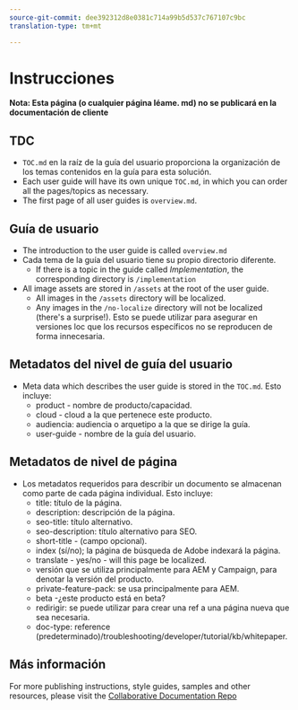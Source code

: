```yaml
---
source-git-commit: dee392312d8e0381c714a99b5d537c767107c9bc
translation-type: tm+mt

---
```

# Instrucciones

**Nota: Esta página (o cualquier página léame. md) no se publicará en la documentación de cliente**

## TDC

+ `TOC.md` en la raíz de la guía del usuario proporciona la organización de los temas contenidos en la guía para esta solución.
+ Each user guide will have its own unique `TOC.md`, in which you can order all the pages/topics as necessary.
+ The first page of all user guides is `overview.md`.

## Guía de usuario

+ The introduction to the user guide is called `overview.md`
+ Cada tema de la guía del usuario tiene su propio directorio diferente.
   + If there is a topic in the guide called *Implementation*, the corresponding directory is `/implementation`
+ All image assets are stored in `/assets` at the root of the user guide.
   + All images in the `/assets` directory will be localized.
   + Any images in the `/no-localize` directory will not be localized (there&#39;s a surprise!). Esto se puede utilizar para asegurar en versiones loc que los recursos específicos no se reproducen de forma innecesaria.

## Metadatos del nivel de guía del usuario

+ Meta data which describes the user guide is stored in the `TOC.md`. Esto incluye:
   + product - nombre de producto/capacidad.
   + cloud - cloud a la que pertenece este producto.
   + audiencia: audiencia o arquetipo a la que se dirige la guía.
   + user-guide - nombre de la guía del usuario.

## Metadatos de nivel de página

+ Los metadatos requeridos para describir un documento se almacenan como parte de cada página individual. Esto incluye:
   + title: título de la página.
   + description: descripción de la página.
   + seo-title: título alternativo.
   + seo-description: título alternativo para SEO.
   + short-title - (campo opcional).
   + index (sí/no); la página de búsqueda de Adobe indexará la página.
   + translate - yes/no - will this page be localized.
   + versión que se utiliza principalmente para AEM y Campaign, para denotar la versión del producto.
   + private-feature-pack: se usa principalmente para AEM.
   + beta -¿este producto está en beta?
   + redirigir: se puede utilizar para crear una ref a una página nueva que sea necesaria.
   + doc-type: reference (predeterminado)/troubleshooting/developer/tutorial/kb/whitepaper.

## Más información

For more publishing instructions, style guides, samples and other resources, please visit the [Collaborative Documentation Repo](https://git.corp.adobe.com/AdobeDocs/collaborative-doc-instructions)

